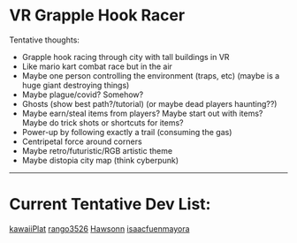 # VR Grapple Hook Racer
Tentative thoughts:
- Grapple hook racing through city with tall buildings in VR
- Like mario kart combat race but in the air
- Maybe one person controlling the environment (traps, etc) (maybe is a huge giant destroying things)
- Maybe plague/covid? Somehow?
- Ghosts (show best path?/tutorial) (or maybe dead players haunting??)
- Maybe earn/steal items from players? Maybe start out with items? Maybe do trick shots or shortcuts for items?
- Power-up by following exactly a trail (consuming the gas)
- Centripetal force around corners
- Maybe retro/futuristic/RGB artistic theme
- Maybe distopia city map (think cyberpunk)

---

# Current Tentative Dev List:
[kawaiiPlat](github.com/kawaiiPlat)
[rango3526](github.com/rango3526)
[Hawsonn](github.com/Hawsonn)
[isaacfuenmayora](github.com/isaacfuenmayora)
